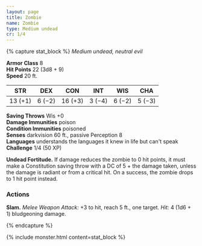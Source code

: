 ```yaml
---
layout: page
title: Zombie
name: Zombie 
type: Medium undead
cr: 1/4
---
```



{% capture stat_block %}
_Medium undead, neutral evil_

**Armor Class** 8    
**Hit Points** 22 (3d8 + 9)    
**Speed** 20 ft. 

| STR     | DEX     | CON     | INT     | WIS     | CHA     |
|---------|---------|---------|---------|---------|---------|
| 13 (+1) | 6 (−2)  | 16 (+3) | 3 (−4)  | 6 (−2)  | 5 (−3)  |

**Saving Throws** Wis +0    
**Damage Immunities** poison    
**Condition Immunities** poisoned    
**Senses** darkvision 60 ft., passive Perception 8    
**Languages** understands the languages it knew in life but can't speak    
**Challenge** 1/4 (50 XP) 

**Undead Fortitude.** If damage reduces the zombie to 0 hit points, it must make a Constitution saving throw with a DC of 5 + the damage taken, unless the damage is radiant or from a critical hit. On a success, the zombie drops to 1 hit point instead. 

### Actions    
**Slam.** _Melee Weapon Attack:_ +3 to hit, reach 5 ft., one target. _Hit:_ 4 (1d6 + 1) bludgeoning damage.

{% endcapture %}

{% include monster.html content=stat_block %}